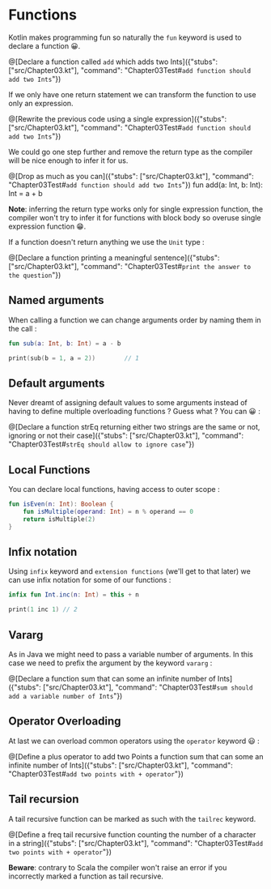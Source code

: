 # Functions

Kotlin makes programming fun so naturally the `fun` keyword is used to declare a function 😀.

@[Declare a function called `add` which adds two Ints]({"stubs": ["src/Chapter03.kt"], "command": "Chapter03Test#`add function should add two Ints`"})

If we only have one return statement we can transform the function to use only an expression.

@[Rewrite the previous code using a single expression]({"stubs": ["src/Chapter03.kt"], "command": "Chapter03Test#`add function should add two Ints`"})

We could go one step further and remove the return type as the compiler will be nice enough to infer it for us.

@[Drop as much as you can]({"stubs": ["src/Chapter03.kt"], "command": "Chapter03Test#`add function should add two Ints`"})
  fun add(a: Int, b: Int): Int = a + b

**Note**: inferring the return type works only for single expression function, the compiler won't try to infer it for functions with block body so overuse single expression function 😁.

If a function doesn't return anything we use the `Unit` type :

@[Declare a function printing a meaningful sentence]({"stubs": ["src/Chapter03.kt"], "command": "Chapter03Test#`print the answer to the question`"})

## Named arguments

When calling a function we can change arguments order by naming them in the call :

```kotlin
fun sub(a: Int, b: Int) = a - b

print(sub(b = 1, a = 2))        // 1
```

## Default arguments

Never dreamt of assigning default values to some arguments instead of having to define multiple overloading functions ?
Guess what ? You can 😀 :

@[Declare a function strEq returning either two strings are the same or not, ignoring or not their case]({"stubs": ["src/Chapter03.kt"], "command": "Chapter03Test#`strEq should allow to ignore case`"})

## Local Functions

You can declare local functions, having access to outer scope :

```kotlin
fun isEven(n: Int): Boolean {
    fun isMultiple(operand: Int) = n % operand == 0
    return isMultiple(2)
}
```

## Infix notation

Using `infix` keyword and `extension functions` (we'll get to that later) we can use infix notation for some of our functions :

```kotlin
infix fun Int.inc(n: Int) = this + n

print(1 inc 1) // 2
```

## Vararg

As in Java we might need to pass a variable number of arguments. In this case we need to prefix the argument by the keyword `vararg` :

@[Declare a function sum that can some an infinite number of Ints]({"stubs": ["src/Chapter03.kt"], "command": "Chapter03Test#`sum should add a variable number of Ints`"})

## Operator Overloading

At last we can overload common operators using the `operator` keyword 😃 :

@[Define a plus operator to add two Points  a function sum that can some an infinite number of Ints]({"stubs": ["src/Chapter03.kt"], "command": "Chapter03Test#`add two points with + operator`"})

## Tail recursion

A tail recursive function can be marked as such with the `tailrec` keyword.

@[Define a freq tail recursive function counting the number of a character in a string]({"stubs": ["src/Chapter03.kt"], "command": "Chapter03Test#`add two points with + operator`"})

**Beware**: contrary to Scala the compiler won't raise an error if you incorrectly marked a function as tail recursive.
